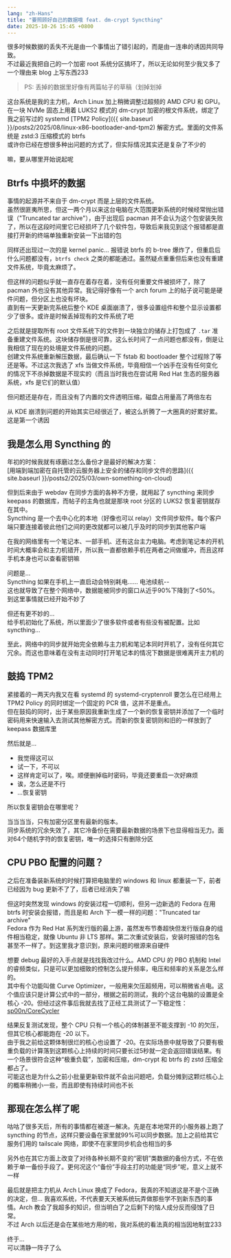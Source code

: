 ```yaml
---
lang: "zh-Hans"
title: "要照顾好自己的数据哦 feat. dm-crypt Syncthing"
date: 2025-10-26 15:45 +0800
---
```


很多时候数据的丢失不光是由一个事情出了错引起的，而是由一连串的诱因共同导致。\
不过最近我把自己的一个加密 root 系统分区搞坏了，所以无论如何至少我又多了一个理由来 blog 上写东西233

> PS: 丢掉的数据里好像有两篇帖子的草稿（划掉划掉

这台系统是我的主力机，Arch Linux 加上稍微调整过超频的 AMD CPU 和 GPU。在一块 NVMe 固态上用着 LUKS2 模式的 dm-crypt 加密的根文件系统，绑定了我之前写过的 systemd [TPM2 Policy]({{ site.baseurl }}/posts2/2025/08/linux-x86-bootloader-and-tpm2) 解密方式。里面的文件系统是 zstd:3 压缩模式的 btrfs\
或许你已经在想很多种出问题的方式了，但实际情况其实还是复杂了不少的

嘛，要从哪里开始说起呢

## Btrfs 中损坏的数据

事情的起源并不来自于 dm-crypt 而是上层的文件系统。\
虽然很匪夷所思，但这一两个月以来这台电脑在大范围更新系统的时候经常抛出错误（"Truncated tar archive"），由于出现后 pacman 并不会认为这个包安装失败了，所以在这段时间里它已经损坏了几个软件包，导致后来我见到这个报错都是直接打开新的终端单独重新安装一下出错的包

同样还出现过一次的是 kernel panic... 报错说 btrfs 的 b-tree 爆炸了，但重启后什么问题都没有，`btrfs check` 之类的都能通过。虽然疑点重重但后来也没有重建文件系统，毕竟太麻烦了。

但这样的问题似乎就一直存在着存在着，没有任何重要文件被损坏了，除了 pacman 外也没有其他异常。我记得好像有一个 arch forum 上的帖子说可能是硬件问题，但分区上也没有坏块。\
直到有一天更新完系统后整个 KDE 桌面崩溃了，很多设置组件和整个显示设置都少了很多。或许是时候丢掉现有的文件系统了吧

之后就是提取所有 root 文件系统下的文件到一块独立的储存上打包成了 `.tar` 准备重建文件系统。这块储存倒是很可靠，这么长时间了一点问题也都没有，倒是让我相信了现在的处境是文件系统的问题。\
创建文件系统重新解压数据，最后确认一下 fstab 和 bootloader 整个过程除了等还是等。不过这次我选了 xfs 当做文件系统，毕竟相信一个凶手在没有任何变化的情况下不杀掉数据是不现实的（而且当时我也在尝试用 Red Hat 生态的服务器系统，xfs 是它们的默认值）

但问题还是存在，而且没有了内置的文件透明压缩，磁盘占用量高了两倍左右

从 KDE 崩溃到问题的开始其实已经很近了，被这么折腾了一大圈真的好累好累。这是第一个诱因

## 我是怎么用 Syncthing 的

年初的时候我就有琢磨过怎么备份才是最好的解决方案：\
[用端到端加密在自托管的云服务器上安全的储存和同步文件的思路]({{ site.baseurl }}/posts2/2025/03/own-something-on-cloud)

但到后来由于 webdav 在同步方面的各种不方便，就用起了 syncthing 来同步 keepass 的数据库，而帖子的主角也就是那块 root 分区的 LUKS2 恢复密钥就存在其中。\
Syncthing 是一个去中心化的本地（好像也可以 relay）文件同步软件。每个客户端只要连接着彼此他们之间的更改就都可以被几乎及时的同步到其他客户端

在我的网络里有一个笔记本、一部手机、还有这台主力电脑。考虑到笔记本的开机时间大概率会和主力机错开，所以我一直都依赖手机在两者之间做缓冲，而且这样手机本身也可以查看密钥嘛

问题是...\
Syncthing 如果在手机上一直启动会特别耗电...... 电池续航--\
这也就导致了在整个网络中，数据能被同步的窗口从近乎90%下降到了<50%。到这里事情就已经开始不妙了

但还有更不妙的...\
给手机初始化了系统，所以里面少了很多软件或者有些没有被配置。比如 syncthing...

至此，网络中的同步就开始完全依赖与主力机和笔记本同时开机了，没有任何其它冗余。而这也意味着在没有主动同时打开笔记本的情况下数据是很难离开主力机的

## 鼓捣 TPM2

紧接着的一两天内我又在看 systemd 的 systemd-cryptenroll 要怎么在已经用上 TPM2 Policy 的同时绑定一个固定的 PCR 值，这并不是重点。\
但在鼓捣的同时，出于某些原因我重新生成了一个新的恢复密钥并添加了一个临时密码用来快速输入去测试其他解密方式。而新的恢复密钥则和旧的一样放到了 keepass 数据库里

然后就是...

- 我觉得这可以
- 试一下，不可以
- 这样肯定可以了，唉。顺便删掉临时密码，毕竟还要重启一次好麻烦
- 诶，怎么还是不行
- ...恢复密钥

所以恢复密钥会在哪里呢？

当当当当，只有加密分区里有最新的版本。\
同步系统的冗余失效了，其它冷备份在需要最新数据的场景下也显得相当无力。面对64个随机字符的恢复密钥，唯一的选择只有删除分区

## CPU PBO 配置的问题？

之后在准备装新系统的时候打算把电脑里的 windows 和 linux 都重装一下，前者已经因为 bug 更新不了了，后者已经消失了嘛

但这时突然发现 windows 的安装过程一切顺利，但另一边新选的 Fedora 在用 btrfs 时安装会报错，而且是和 Arch 下一模一样的问题："Truncated tar archive"\
Fedora 作为 Red Hat 系列发行版的最上游，虽然发布节奏超快但发行版自身的组件相当稳定，就像 Ubuntu 非 LTS 那样。第二次重试安装后，安装时报错的包名甚至不一样了。到这里我才意识到，原来问题的根源来自硬件

想要 debug 最好的入手点就是找找我改过什么。AMD CPU 的 PBO 机制和 Intel 的睿频类似，只是可以更加细致的控制怎么提升频率，电压和频率的关系是怎么样的。\
其中有个功能叫做 Curve Optimizer，一般用来欠压超频用，可以稍微省点电。这个值应该只是计算公式中的一部分，根据之前的测试，我的个这台电脑的设置是全核心 -20。但经过这件事后我就去找了正经工具测试了一下稳定性：[sp00n/CoreCycler](https://github.com/sp00n/CoreCycler)

结果反复测试发现，整个 CPU 只有一个核心的体制甚至不能支撑到 -10 的欠压，但其它核心都能跑在 -20 以下。\
由于我之前给这颗体制很烂的核心也设置了 -20。在实际场景中就导致了只要有极重负载的计算落到这颗核心上持续的时间只要长过5秒就一定会返回错误结果。有一个场景很符合这种“极重负载”，加密和压缩，dm-crypt 和 btrfs 的 zstd 压缩全都占了。\
可能这也是为什么之前小批量更新软件就不会出问题吧，负载分摊到这颗烂核心上的概率稍微小一些，而且即使有持续时间也不长

## 那现在怎么样了呢

咕咕了很多天后，所有的事情都在被逐一解决。先是在本地常开的小服务器上跑了 syncthing 的节点，这样只要设备在家里就99%可以同步数据。加上之前给其它服务们用的 tailscale 网络，即使不在家里同步机会也相当的多

另外也在其它方面上改变了对待各种长期不变的“密钥”类数据的备份方式，不在依赖于单一备份手段了。更何况这个“备份”手段主打的功能是“同步”呢，意义上就不一样

最后就是把主力机从 Arch Linux 换成了 Fedora，我真的不知道这是不是个正确的决定，但... 我喜欢系统，不代表要天天被系统玩弄做那些学不到新东西的事情。Arch 教会了我超多的知识，但当明白了之后剩下的恼人成分反而侵蚀了日常。\
不过 Arch 以后还是会在某些地方用的啦，我对系统的看法真的相当因地制宜233

终于...\
可以清静一阵子了么
